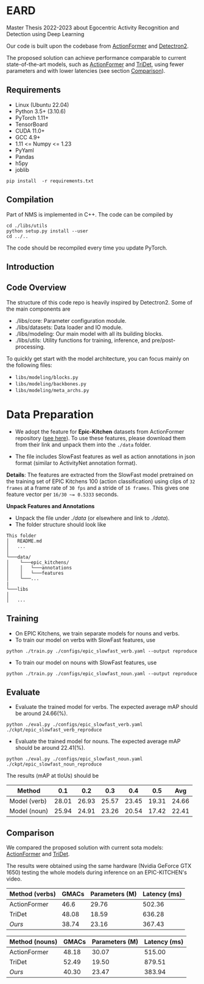 # EARD
Master Thesis 2022-2023 about Egocentric Activity Recognition and Detection using Deep Learning

Our code is built upon the codebase from [ActionFormer](https://github.com/happyharrycn/actionformer_release) and [Detectron2](https://github.com/facebookresearch/detectron2).

The proposed solution can achieve performance comparable to current state-of-the-art models, such as [ActionFormer](https://github.com/happyharrycn/actionformer_release) and [TriDet](https://github.com/dingfengshi/TriDet), using fewer parameters and with lower latencies (see section [Comparison](#comparison)).

## Requirements

- Linux (Ubuntu 22.04)
- Python 3.5+ (3.10.6)
- PyTorch 1.11+
- TensorBoard
- CUDA 11.0+
- GCC 4.9+
- 1.11 <= Numpy <= 1.23
- PyYaml
- Pandas
- h5py
- joblib

```shell
pip install  -r requirements.txt
```

## Compilation

Part of NMS is implemented in C++. The code can be compiled by

```shell
cd ./libs/utils
python setup.py install --user
cd ../..
```

The code should be recompiled every time you update PyTorch.

## Introduction

## Code Overview
The structure of this code repo is heavily inspired by Detectron2. Some of the main components are
* ./libs/core: Parameter configuration module.
* ./libs/datasets: Data loader and IO module.
* ./libs/modeling: Our main model with all its building blocks.
* ./libs/utils: Utility functions for training, inference, and pre/post-processing.

To quickly get start with the model architecture, you can focus mainly on the following files:

- `libs/modeling/blocks.py`
- `libs/modeling/backbones.py`
- `libs/modeling/meta_archs.py`


# Data Preparation

- We adopt the feature for **Epic-Kitchen** datasets from ActionFormer repository ([see here](https://github.com/happyharrycn/actionformer_release)). To use these features, please download them from their link and unpack them into the `./data` folder.

* The file includes SlowFast features as well as action annotations in json format (similar to ActivityNet annotation format).

**Details**: The features are extracted from the SlowFast model pretrained on the training set of EPIC Kitchens 100 (action classification) using clips of `32 frames` at a frame rate of `30 fps` and a stride of `16 frames`. This gives one feature vector per `16/30 ~= 0.5333` seconds.

**Unpack Features and Annotations**
* Unpack the file under *./data* (or elsewhere and link to *./data*).
* The folder structure should look like
```
This folder
│   README.md
│   ...  
│
└───data/
│    └───epic_kitchens/
│    │	 └───annotations
│    │	 └───features   
│    └───...
|
└───libs
│
│   ...
```

## Training
* On EPIC Kitchens, we train separate models for nouns and verbs.
* To train our model on verbs with SlowFast features, use
```shell
python ./train.py ./configs/epic_slowfast_verb.yaml --output reproduce
```
* To train our model on nouns with SlowFast features, use
```shell
python ./train.py ./configs/epic_slowfast_noun.yaml --output reproduce
```

## Evaluate
* Evaluate the trained model for verbs. The expected average mAP should be around 24.66(%).
```shell
python ./eval.py ./configs/epic_slowfast_verb.yaml ./ckpt/epic_slowfast_verb_reproduce
```
* Evaluate the trained model for nouns. The expected average mAP should be around 22.41(%).
```shell
python ./eval.py ./configs/epic_slowfast_noun.yaml ./ckpt/epic_slowfast_noun_reproduce
```

The results (mAP at tIoUs) should be

| Method              |  0.1  |  0.2  |  0.3  |  0.4  |  0.5  |  Avg  |
|---------------------|-------|-------|-------|-------|-------|-------|
| Model (verb) | 28.01 | 26.93 | 25.57 | 23.45 | 19.31 | 24.66 |
| Model (noun) | 25.94 | 24.91 | 23.26 | 20.54 | 17.42 | 22.41 |

## Comparison
We compared the proposed solution with current sota models: [ActionFormer](https://github.com/happyharrycn/actionformer_release) and [TriDet](https://github.com/dingfengshi/TriDet).

The results were obtained using the same hardware (Nvidia GeForce GTX 1650) testing the whole models during inference on an EPIC-KITCHEN's video.

| Method  (verbs)            |  GMACs  |  Parameters (M)  |  Latency (ms)  | 
|---------------------|-------|-------|-------|
| ActionFormer | 46.6 | 29.76 | 502.36 |
| TriDet | 48.08 | 18.59 | 636.28 |
| *Ours* | 38.74 | 23.16 | 367.43 |

| Method  (nouns)            |  GMACs  |  Parameters (M)  |  Latency (ms)  | 
|---------------------|-------|-------|-------|
| ActionFormer | 48.18 | 30.07 | 515.00 |
| TriDet | 52.49 | 19.50 | 879.51 |
| *Ours* | 40.30 | 23.47 | 383.94 |
